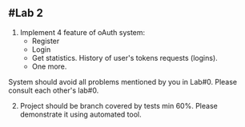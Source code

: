 #Lab 2
-----
1. Implement 4 feature of oAuth system:
	- Register
	- Login
	- Get statistics. History of user's tokens requests (logins).
	- One more.

System should avoid all problems mentioned by you in Lab#0. Please consult each other's lab#0.

2. Project should be branch covered by tests min 60%. Please demonstrate it using automated tool.
